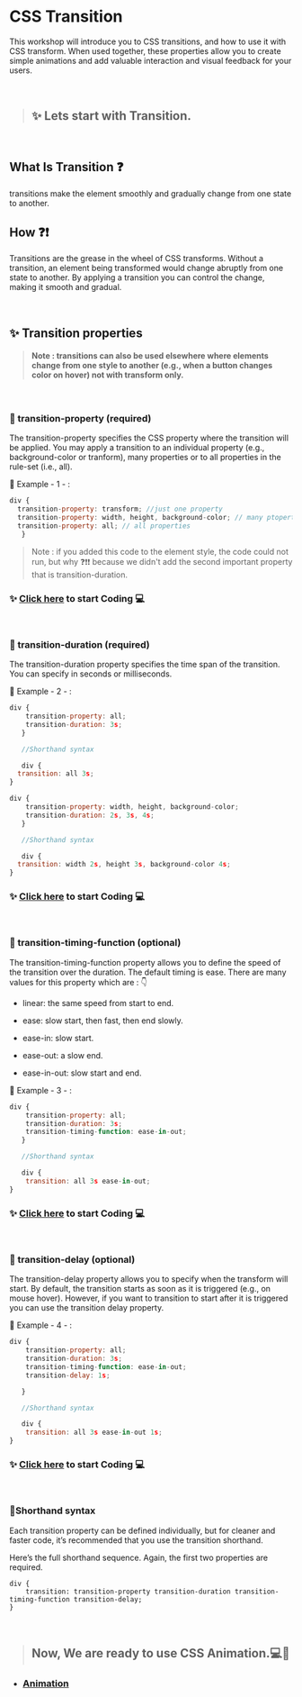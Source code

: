 
# CSS Transition 

This workshop will introduce you to CSS transitions, and how to use it with CSS transform. When used together, these properties allow you to create simple animations and add valuable interaction and visual feedback for your users.

<br/>

> ## ✨  Lets start with Transition.

<br/>

## What Is Transition ❓

 transitions make the element smoothly and gradually change from one state to another.

## How ❓❗

Transitions are the grease in the wheel of CSS transforms. Without a transition, an element being transformed would change abruptly from one state to another. By applying a transition you can control the change, making it smooth and gradual.

<br/>

## ✨ Transition properties 

> #### Note : transitions can also be used elsewhere where elements change from one style to another (e.g., when a button changes color on hover) not with transform only.

<br/>

### 🔹 transition-property (required)

The transition-property specifies the CSS property where the transition will be applied. You may apply a transition to an individual property (e.g., background-color or tranform), many properties or to all properties in the rule-set (i.e., all).

🔸 Example - 1 - : 

```javascript
div {
  transition-property: transform; //just one property
  transition-property: width, height, background-color; // many ptoperties
  transition-property: all; // all properties
   } 
```

> Note : if you added this code to the element style, the code could not run, but why ❓❗❗ because we didn't add the second important property that is transition-duration.

### ✨ [Click here](https://codepen.io/alaataima/pen/eYvOQRP) to start Coding 💻

<br/>

### 🔹 transition-duration (required)

The transition-duration property specifies the time span of the transition. You can specify in seconds or milliseconds.

🔸 Example - 2 - : 

```javascript
div {
    transition-property: all;
    transition-duration: 3s;
   } 

   //Shorthand syntax

   div {
  transition: all 3s;
}
```
```javascript
div {
    transition-property: width, height, background-color;
    transition-duration: 2s, 3s, 4s;
   } 

   //Shorthand syntax

   div {
  transition: width 2s, height 3s, background-color 4s;
}
```
### ✨ [Click here](https://codepen.io/alaataima/pen/eYvOQRP) to start Coding 💻

<br/>


### 🔹 transition-timing-function (optional)

The transition-timing-function property allows you to define the speed of the transition over the duration. The default timing is ease.
There are many values for this property which are : 👇

* linear: the same speed from start to end.

* ease: slow start, then fast, then end slowly.

* ease-in: slow start.

* ease-out: a slow end.

* ease-in-out: slow start and end.

🔸 Example - 3 - : 

```javascript
div {
    transition-property: all;
    transition-duration: 3s;
    transition-timing-function: ease-in-out;
   } 

   //Shorthand syntax

   div {
    transition: all 3s ease-in-out;
}
```
### ✨ [Click here](https://codepen.io/alaataima/pen/eYvOQRP) to start Coding 💻

<br/>

### 🔹 transition-delay (optional)

The transition-delay property allows you to specify when the transform will start. By default, the transition starts as soon as it is triggered (e.g., on mouse hover). However, if you want to transition to start after it is triggered you can use the transition delay property.


🔸 Example - 4 - : 

```javascript
div {
    transition-property: all;
    transition-duration: 3s;
    transition-timing-function: ease-in-out;
    transition-delay: 1s;

   } 

   //Shorthand syntax

   div {
    transition: all 3s ease-in-out 1s;
}
```
### ✨ [Click here](https://codepen.io/alaataima/pen/eYvOQRP) to start Coding 💻

<br/>

### 🔹Shorthand syntax 

Each transition property can be defined individually, but for cleaner and faster code, it’s recommended that you use the transition shorthand.

Here’s the full shorthand sequence. Again, the first two properties are required.

```
div {
    transition: transition-property transition-duration transition-timing-function transition-delay;
}
```


<br/>

> ## Now, We are ready to use CSS Animation.💻🏃

* ### [Animation](./animation.md)

